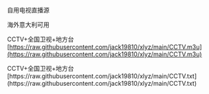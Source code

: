 自用电视直播源<p>海外意大利可用</p>CCTV+全国卫视+地方台 [https://raw.githubusercontent.com/jack19810/xlyz/main/CCTV.m3u](https://raw.githubusercontent.com/jack19810/xlyz/main/CCTV.m3u)</p>
<p>CCTV+全国卫视+地方台[https://raw.githubusercontent.com/jack19810/xlyz/main/CCTV.txt](https://raw.githubusercontent.com/jack19810/xlyz/main/CCTV.txt) </p>
